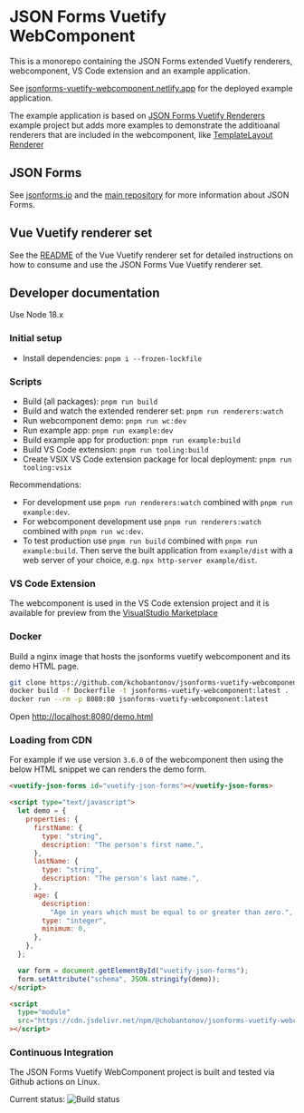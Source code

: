 # JSON Forms Vuetify WebComponent

This is a monorepo containing the JSON Forms extended Vuetify renderers, webcomponent, VS Code extension and an example application.

See [jsonforms-vuetify-webcomponent.netlify.app](https://jsonforms-vuetify-webcomponent.netlify.app) for the deployed example application.

The example application is based on [JSON Forms Vuetify Renderers](https://github.com/eclipsesource/jsonforms/tree/master/packages/vue-vuetify) example project but adds more examples to demonstrate the additioanal renderers that are included in the webcomponent, like [TemplateLayout Renderer](https://jsonforms-vuetify-webcomponent.netlify.app/#/example/template-layout)

## JSON Forms

See [jsonforms.io](https://jsonforms.io/) and the [main repository](https://github.com/eclipsesource/jsonforms) for more information about JSON Forms.

## Vue Vuetify renderer set

See the [README](https://github.com/eclipsesource/jsonforms/blob/master/packages/vue-vuetify/README.md) of the Vue Vuetify renderer set for detailed instructions on how to consume and use the JSON Forms Vue Vuetify renderer set.

## Developer documentation

Use Node 18.x

### Initial setup

- Install dependencies: `pnpm i --frozen-lockfile`

### Scripts

- Build (all packages): `pnpm run build`
- Build and watch the extended renderer set: `pnpm run renderers:watch`
- Run webcomponent demo: `pnpm run wc:dev`
- Run example app: `pnpm run example:dev`
- Build example app for production: `pnpm run example:build`
- Build VS Code extension: `pnpm run tooling:build`
- Create VSIX VS Code extension package for local deployment: `pnpm run tooling:vsix`

Recommendations:

- For development use `pnpm run renderers:watch` combined with `pnpm run example:dev`.
- For webcomponent development use `pnpm run renderers:watch` combined with `pnpm run wc:dev`.
- To test production use `pnpm run build` combined with `pnpm run example:build`.
  Then serve the built application from `example/dist` with a web server of your choice, e.g. `npx http-server example/dist`.

### VS Code Extension

The webcomponent is used in the VS Code extension project and it is available for preview from the [VisualStudio Marketplace](https://marketplace.visualstudio.com/items?itemName=kchobantonov.jsonforms-vuetify-tooling)

### Docker

Build a nginx image that hosts the jsonforms vuetify webcomponent and its demo HTML page.

```bash
git clone https://github.com/kchobantonov/jsonforms-vuetify-webcomponent.git
docker build -f Dockerfile -t jsonforms-vuetify-webcomponent:latest .
docker run --rm -p 8080:80 jsonforms-vuetify-webcomponent:latest
```

Open <http://localhost:8080/demo.html>

### Loading from CDN

For example if we use version `3.6.0` of the webcomponent then using the below HTML snippet we can renders the demo form.

```html
<vuetify-json-forms id="vuetify-json-forms"></vuetify-json-forms>

<script type="text/javascript">
  let demo = {
    properties: {
      firstName: {
        type: "string",
        description: "The person's first name.",
      },
      lastName: {
        type: "string",
        description: "The person's last name.",
      },
      age: {
        description:
          "Age in years which must be equal to or greater than zero.",
        type: "integer",
        minimum: 0,
      },
    },
  };

  var form = document.getElementById("vuetify-json-forms");
  form.setAttribute("schema", JSON.stringify(demo));
</script>

<script
  type="module"
  src="https://cdn.jsdelivr.net/npm/@chobantonov/jsonforms-vuetify-webcomponent@3.6.0/dist/vuetify-json-forms.min.js"
></script>
```

### Continuous Integration

The JSON Forms Vuetify WebComponent project is built and tested via Github actions on Linux.

Current status: ![Build status](https://github.com/kchobantonov/jsonforms-vuetify-webcomponent/actions/workflows/ci.yml/badge.svg?branch=master)
